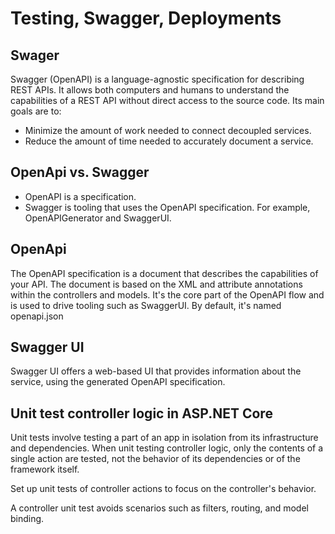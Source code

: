# Testing, Swagger, Deployments

## Swager
Swagger (OpenAPI) is a language-agnostic specification for describing REST APIs. It allows both computers and humans to understand the capabilities of a REST API without direct access to the source code. Its main goals are to:

- Minimize the amount of work needed to connect decoupled services.
- Reduce the amount of time needed to accurately document a service.

## OpenApi vs. Swagger

- OpenAPI is a specification.
- Swagger is tooling that uses the OpenAPI specification. For example, OpenAPIGenerator and SwaggerUI.

## OpenApi
The OpenAPI specification is a document that describes the capabilities of your API. The document is based on the XML and attribute annotations within the controllers and models. It's the core part of the OpenAPI flow and is used to drive tooling such as SwaggerUI. By default, it's named openapi.json

## Swagger UI

Swagger UI offers a web-based UI that provides information about the service, using the generated OpenAPI specification.

## Unit test controller logic in ASP.NET Core

Unit tests involve testing a part of an app in isolation from its infrastructure and dependencies. When unit testing controller logic, only the contents of a single action are tested, not the behavior of its dependencies or of the framework itself.

Set up unit tests of controller actions to focus on the controller's behavior.

A controller unit test avoids scenarios such as filters, routing, and model binding.